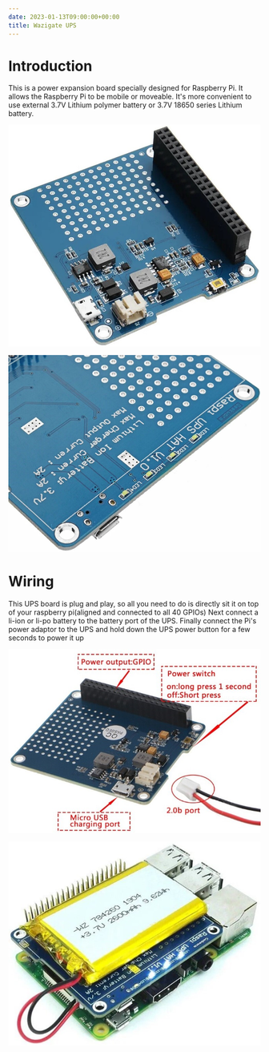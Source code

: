 ```yaml
---
date: 2023-01-13T09:00:00+00:00
title: Wazigate UPS
---
```


# Introduction
This is a power expansion board specially designed for Raspberry Pi. It allows the Raspberry Pi to be mobile or moveable.
It's more convenient to use external 3.7V Lithium polymer battery or 3.7V 18650 series Lithium battery.

![picxxyyzz](img/pic1.jpg)

![picxxyyzz](img/pic2.jpg)

# Wiring

This UPS board is plug and play, so all you need to do is directly sit it on top of your raspberry pi(aligned and connected to all 40 GPIOs)
Next connect a li-ion or li-po battery to the battery port of the UPS.
Finally connect the Pi's power adaptor to the UPS and hold down the UPS power button for a few seconds to power it up

![picxxyyzz](img/pic3.jpg)

![picxxyyzz](img/pic4.jpg)
